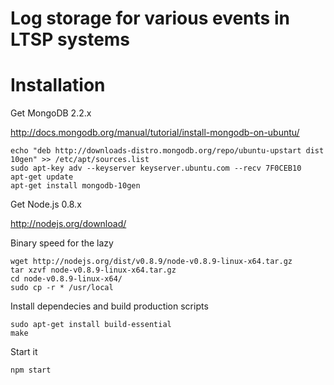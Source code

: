 # Log storage for various events in LTSP systems

# Installation

Get MongoDB 2.2.x

http://docs.mongodb.org/manual/tutorial/install-mongodb-on-ubuntu/

    echo "deb http://downloads-distro.mongodb.org/repo/ubuntu-upstart dist 10gen" >> /etc/apt/sources.list
    sudo apt-key adv --keyserver keyserver.ubuntu.com --recv 7F0CEB10
    apt-get update
    apt-get install mongodb-10gen


Get Node.js 0.8.x

http://nodejs.org/download/

Binary speed for the lazy

    wget http://nodejs.org/dist/v0.8.9/node-v0.8.9-linux-x64.tar.gz
    tar xzvf node-v0.8.9-linux-x64.tar.gz
    cd node-v0.8.9-linux-x64/
    sudo cp -r * /usr/local

Install dependecies and build production scripts    

    sudo apt-get install build-essential
    make

Start it

    npm start
